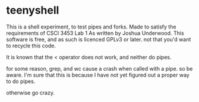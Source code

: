 teenyshell
==========

This is a shell experiment,  to test pipes and forks.
Made to satisfy the requirements of CSCI 3453 Lab 1
As written by Joshua Underwood.
This software is free, and as such is licenced GPLv3 
or later.
not that you'd want to recycle this code.

It is known that the < operator does not work, and 
neither do pipes.

for some reason, grep, and wc cause a crash when called
with a pipe.  so be aware.  I'm sure that this is 
because I have not yet figured out a proper way to do
pipes.

otherwise go crazy.
